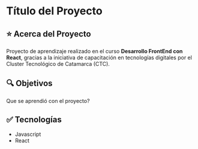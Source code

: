 # Título del Proyecto

## ⭐ Acerca del Proyecto

Proyecto de aprendizaje realizado en el curso **Desarrollo FrontEnd con React**, gracias a la iniciativa de capacitación en tecnologías digitales por el Cluster Tecnológico de Catamarca (CTC).

## 🔍 Objetivos

Que se aprendió con el proyecto?

## ✅ Tecnologías

- Javascript
- React

